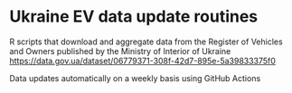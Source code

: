# Ukraine EV data update routines

R scripts that download and aggregate data from the Register of Vehicles and Owners published by the Ministry of Interior of Ukraine
https://data.gov.ua/dataset/06779371-308f-42d7-895e-5a39833375f0

Data updates automatically on a weekly basis using GitHub Actions
